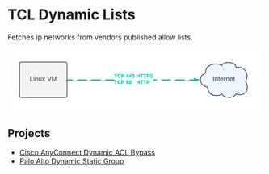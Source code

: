 # TCL Dynamic Lists

Fetches ip networks from vendors published allow lists.

![config flow](https://raw.githubusercontent.com/nabbi/dynamic-allow-lists/master/flow.png)

## Projects

* [Cisco AnyConnect Dynamic ACL Bypass](https://github.com/nabbi/cisco-anyconnect-dynamic-acl)
* [Palo Alto Dynamic Static Group](https://github.com/nabbi/pan-dynamic-static-group)

